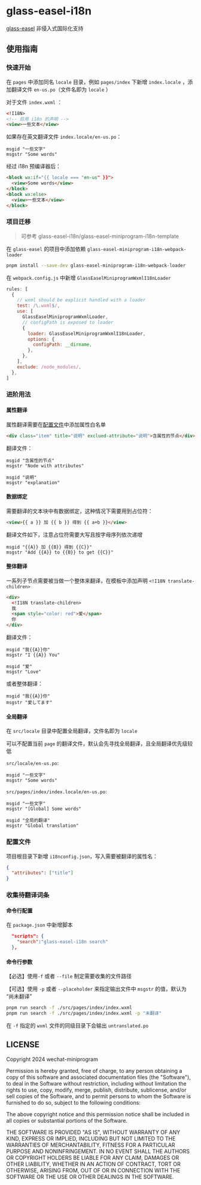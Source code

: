 # glass-easel-i18n

[glass-easel](https://github.com/wechat-miniprogram/glass-easel) 非侵入式国际化支持

## 使用指南

### 快速开始

在 `pages` 中添加同名 `locale` 目录，例如 `pages/index` 下新增 `index.locale` ，添加翻译文件 `en-us.po`（文件名即为 `locale` ）

对于文件 `index.wxml` ：

```html
<!I18N>
<!-- 启用 i18n 的声明 -->
<view>一些文本</view>
```

如果存在英文翻译文件 `index.locale/en-us.po`：

```po
msgid "一些文字"
msgstr "Some words"
```

经过 i18n 预编译器后：

```html
<block wx:if="{{ locale === "en-us" }}">
  <view>Some words</view>
</block>
<block wx:else>
  <view>一些文本</view>
</block>
```

### 项目迁移

> 可参考 glass-easel-i18n/glass-easel-miniprogram-i18n-template

在 `glass-easel` 的项目中添加依赖 `glass-easel-miniprogram-i18n-webpack-loader`

```bash
pnpm install --save-dev glass-easel-miniprogram-i18n-webpack-loader
```

在 `webpack.config.js` 中新增 `GlassEaselMiniprogramWxmlI18nLoader`

```js
rules: [
  {
    // wxml should be explicit handled with a loader
    test: /\.wxml$/,
    use: [
      GlassEaselMiniprogramWxmlLoader,
      // configPath is exposed to loader
      {
        loader: GlassEaselMiniprogramWxmlI18nLoader,
        options: {
          configPath: __dirname,
        },
      },
    ],
    exclude: /node_modules/,
  },
]
```

### 进阶用法

#### 属性翻译

属性翻译需要在[配置文件](#%E9%85%8D%E7%BD%AE%E6%96%87%E4%BB%B6)中添加属性白名单

```html
<div class="item" title="说明" exclued-attribute="说明">含属性的节点</div>
```

翻译文件：

```po
msgid "含属性的节点"
msgstr "Node with attributes"

msgid "说明"
msgstr "explanation"
```

#### 数据绑定

需要翻译的文本块中有数据绑定，这种情况下需要用到占位符：

```html
<view>{{ a }} 加 {{ b }} 得到 {{ a+b }}</view>
```

翻译文件如下，注意占位符需要大写且按字母序列依次递增

```po
msgid "{{A}} 加 {{B}} 得到 {{C}}"
msgstr "Add {{A}} to {{B}} to get {{C}}"
```

#### 整体翻译

一系列子节点需要被当做一个整体来翻译，在模板中添加声明 `<!I18N translate-children>`

```html
<div>
  <!I18N translate-children>
  我
  <span style="color: red">爱</span>
  你
</div>
```

翻译文件：

```po
msgid "我{{A}}你"
msgstr "I {{A}} You"

msgid "爱"
msgstr "Love"
```

或者整体翻译：

```po
msgid "我{{A}}你"
msgstr "愛してます"
```

#### 全局翻译

在 `src/locale` 目录中配置全局翻译，文件名即为 `locale`

可以不配置当前 `page` 的翻译文件，默认会先寻找全局翻译，且全局翻译优先级较低

`src/locale/en-us.po`:

```po
msgid "一些文字"
msgstr "Some words"
```

`src/pages/index/index.locale/en-us.po`:

```po
msgid "一些文字"
msgstr "[Global] Some words"

msgid "全局的翻译"
msgstr "Global translation"
```

### 配置文件

项目根目录下新增 `i18nconfig.json`，写入需要被翻译的属性名：

```json
{
  "attributes": ["title"]
}
```

### 收集待翻译词条

#### 命令行配置

在 `package.json` 中新增脚本

```json
  "scripts": {
    "search":"glass-easel-i18n search"
  },
```

#### 命令行参数

【必选】使用`-f` 或者 `--file` 制定需要收集的文件路径

【可选】使用 `-p` 或者 `--placeholder` 来指定输出文件中 `msgstr` 的值，默认为 “尚未翻译”

```bash
pnpm run search -f ./src/pages/index/index.wxml
pnpm run search -f ./src/pages/index/index.wxml -p "未翻译"
```

在 `-f` 指定的 `wxml` 文件的同级目录下会输出 `untranslated.po`

## LICENSE

Copyright 2024 wechat-miniprogram

Permission is hereby granted, free of charge, to any person obtaining a copy of this software and associated documentation files (the "Software"), to deal in the Software without restriction, including without limitation the rights to use, copy, modify, merge, publish, distribute, sublicense, and/or sell copies of the Software, and to permit persons to whom the Software is furnished to do so, subject to the following conditions:

The above copyright notice and this permission notice shall be included in all copies or substantial portions of the Software.

THE SOFTWARE IS PROVIDED "AS IS", WITHOUT WARRANTY OF ANY KIND, EXPRESS OR IMPLIED, INCLUDING BUT NOT LIMITED TO THE WARRANTIES OF MERCHANTABILITY, FITNESS FOR A PARTICULAR PURPOSE AND NONINFRINGEMENT. IN NO EVENT SHALL THE AUTHORS OR COPYRIGHT HOLDERS BE LIABLE FOR ANY CLAIM, DAMAGES OR OTHER LIABILITY, WHETHER IN AN ACTION OF CONTRACT, TORT OR OTHERWISE, ARISING FROM, OUT OF OR IN CONNECTION WITH THE SOFTWARE OR THE USE OR OTHER DEALINGS IN THE SOFTWARE.
